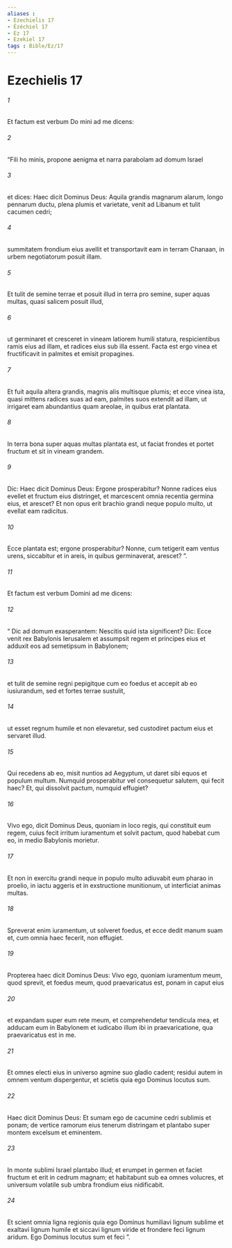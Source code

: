 ```yaml
---
aliases : 
- Ezechielis 17
- Ézéchiel 17
- Ez 17
- Ezekiel 17
tags : Bible/Ez/17
---
```


# Ezechielis 17

###### 1
Et factum est verbum Do mini ad me dicens: 
###### 2
“Fili ho minis, propone aenigma et narra parabolam ad domum Israel 
###### 3
et dices: Haec dicit Dominus Deus: Aquila grandis magnarum alarum, longo pennarum ductu, plena plumis et varietate, venit ad Libanum et tulit cacumen cedri;
###### 4
summitatem frondium eius avellit et transportavit eam in terram Chanaan, in urbem negotiatorum posuit illam.
###### 5
Et tulit de semine terrae et posuit illud in terra pro semine, super aquas multas, quasi salicem posuit illud,
###### 6
ut germinaret et cresceret in vineam latiorem humili statura, respicientibus ramis eius ad illam, et radices eius sub illa essent. Facta est ergo vinea et fructificavit in palmites et emisit propagines.
###### 7
Et fuit aquila altera grandis, magnis alis multisque plumis; et ecce vinea ista, quasi mittens radices suas ad eam, palmites suos extendit ad illam, ut irrigaret eam abundantius quam areolae, in quibus erat plantata.
###### 8
In terra bona super aquas multas plantata est, ut faciat frondes et portet fructum et sit in vineam grandem.
###### 9
Dic: Haec dicit Dominus Deus: Ergone prosperabitur? Nonne radices eius evellet et fructum eius distringet, et marcescent omnia recentia germina eius, et arescet? Et non opus erit brachio grandi neque populo multo, ut evellat eam radicitus.
###### 10
Ecce plantata est; ergone prosperabitur? Nonne, cum tetigerit eam ventus urens, siccabitur et in areis, in quibus germinaverat, arescet? ”.
###### 11
Et factum est verbum Domini ad me dicens: 
###### 12
“ Dic ad domum exasperantem: Nescitis quid ista significent? Dic: Ecce venit rex Babylonis Ierusalem et assumpsit regem et principes eius et adduxit eos ad semetipsum in Babylonem; 
###### 13
et tulit de semine regni pepigitque cum eo foedus et accepit ab eo iusiurandum, sed et fortes terrae sustulit, 
###### 14
ut esset regnum humile et non elevaretur, sed custodiret pactum eius et servaret illud. 
###### 15
Qui recedens ab eo, misit nuntios ad Aegyptum, ut daret sibi equos et populum multum. Numquid prosperabitur vel consequetur salutem, qui fecit haec? Et, qui dissolvit pactum, numquid effugiet? 
###### 16
Vivo ego, dicit Dominus Deus, quoniam in loco regis, qui constituit eum regem, cuius fecit irritum iuramentum et solvit pactum, quod habebat cum eo, in medio Babylonis morietur. 
###### 17
Et non in exercitu grandi neque in populo multo adiuvabit eum pharao in proelio, in iactu aggeris et in exstructione munitionum, ut interficiat animas multas. 
###### 18
Spreverat enim iuramentum, ut solveret foedus, et ecce dedit manum suam et, cum omnia haec fecerit, non effugiet.
###### 19
Propterea haec dicit Dominus Deus: Vivo ego, quoniam iuramentum meum, quod sprevit, et foedus meum, quod praevaricatus est, ponam in caput eius 
###### 20
et expandam super eum rete meum, et comprehendetur tendicula mea, et adducam eum in Babylonem et iudicabo illum ibi in praevaricatione, qua praevaricatus est in me. 
###### 21
Et omnes electi eius in universo agmine suo gladio cadent; residui autem in omnem ventum dispergentur, et scietis quia ego Dominus locutus sum.
###### 22
Haec dicit Dominus Deus: Et sumam ego de cacumine cedri sublimis et ponam; de vertice ramorum eius tenerum distringam et plantabo super montem excelsum et eminentem.
###### 23
In monte sublimi Israel plantabo illud; et erumpet in germen et faciet fructum et erit in cedrum magnam; et habitabunt sub ea omnes volucres, et universum volatile sub umbra frondium eius nidificabit.
###### 24
Et scient omnia ligna regionis quia ego Dominus humiliavi lignum sublime et exaltavi lignum humile et siccavi lignum viride et frondere feci lignum aridum. Ego Dominus locutus sum et feci ”. 
